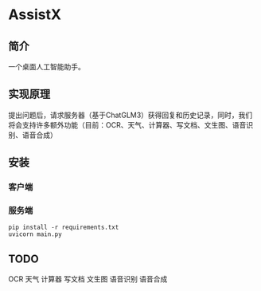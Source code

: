 # AssistX

## 简介 
一个桌面人工智能助手。

## 实现原理
提出问题后，请求服务器（基于ChatGLM3）获得回复和历史记录，同时，我们将会支持许多额外功能（目前：OCR、天气、计算器、写文档、文生图、语音识别、语音合成）

## 安装
### 客户端

### 服务端
```
pip install -r requirements.txt
uvicorn main.py
```

## TODO 
OCR
天气
计算器
写文档
文生图
语音识别
语音合成